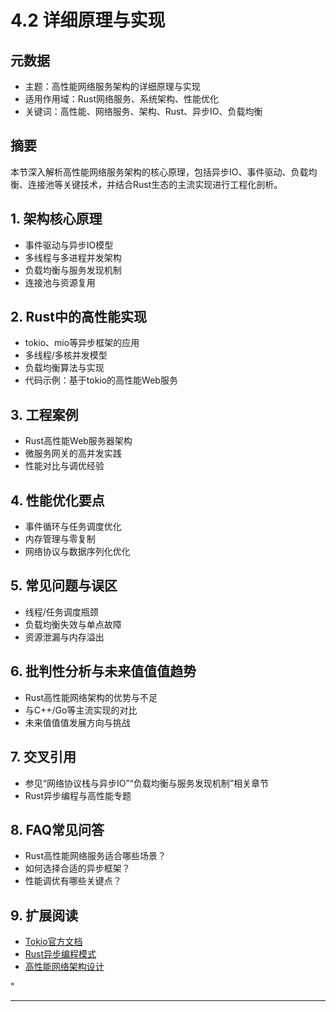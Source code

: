 ﻿# 4.2 详细原理与实现

## 元数据

- 主题：高性能网络服务架构的详细原理与实现
- 适用作用域：Rust网络服务、系统架构、性能优化
- 关键词：高性能、网络服务、架构、Rust、异步IO、负载均衡

## 摘要

本节深入解析高性能网络服务架构的核心原理，包括异步IO、事件驱动、负载均衡、连接池等关键技术，并结合Rust生态的主流实现进行工程化剖析。

## 1. 架构核心原理

- 事件驱动与异步IO模型
- 多线程与多进程并发架构
- 负载均衡与服务发现机制
- 连接池与资源复用

## 2. Rust中的高性能实现

- tokio、mio等异步框架的应用
- 多线程/多核并发模型
- 负载均衡算法与实现
- 代码示例：基于tokio的高性能Web服务

## 3. 工程案例

- Rust高性能Web服务器架构
- 微服务网关的高并发实践
- 性能对比与调优经验

## 4. 性能优化要点

- 事件循环与任务调度优化
- 内存管理与零复制
- 网络协议与数据序列化优化

## 5. 常见问题与误区

- 线程/任务调度瓶颈
- 负载均衡失效与单点故障
- 资源泄漏与内存溢出

## 6. 批判性分析与未来值值值趋势

- Rust高性能网络架构的优势与不足
- 与C++/Go等主流实现的对比
- 未来值值值发展方向与挑战

## 7. 交叉引用

- 参见“网络协议栈与异步IO”“负载均衡与服务发现机制”相关章节
- Rust异步编程与高性能专题

## 8. FAQ常见问答

- Rust高性能网络服务适合哪些场景？
- 如何选择合适的异步框架？
- 性能调优有哪些关键点？

## 9. 扩展阅读

- [Tokio官方文档](https://tokio.rs/docs)
- [Rust异步编程模式](https://rust-lang.github.io/async-book/)
- [高性能网络架构设计](https://martinfowler.com/articles/patterns-of-distributed-systems/)

"

---
